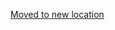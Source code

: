 [Moved to new location](https://github.com/DataTalksClub/machine-learning-zoomcamp/blob/master/05-deployment/02-pickle.md)